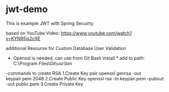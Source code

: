 # jwt-demo
This is example JWT with Spring Secuirty 

based on YouTube Video: https://www.youtube.com/watch?v=KYNR5js2cXE

additional Resourse for Custom Database User Validation


* Openssl is needed, can use from Git Bash install *
add to path:
C:\Program Files\Git\usr\bin

-commands to create RSA
1.Create Key pair
openssl genrsa -out keypair.pem 2048 
2.Create Public Key
openssl rsa -in keypair.pem -pubout -out public.pem
3.Create Private Key
